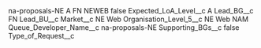 <?xml version="1.0" encoding="UTF-8"?>
<CustomMetadata xmlns="http://soap.sforce.com/2006/04/metadata" xmlns:xsi="http://www.w3.org/2001/XMLSchema-instance" xmlns:xsd="http://www.w3.org/2001/XMLSchema">
    <label>na-proposals-NE A FN NEWEB</label>
    <protected>false</protected>
    <values>
        <field>Expected_LoA_Level__c</field>
        <value xsi:type="xsd:string">A</value>
    </values>
    <values>
        <field>Lead_BG__c</field>
        <value xsi:type="xsd:string">FN</value>
    </values>
    <values>
        <field>Lead_BU__c</field>
        <value xsi:nil="true"/>
    </values>
    <values>
        <field>Market__c</field>
        <value xsi:type="xsd:string">NE Web</value>
    </values>
    <values>
        <field>Organisation_Level_5__c</field>
        <value xsi:type="xsd:string">NE Web NAM</value>
    </values>
    <values>
        <field>Queue_Developer_Name__c</field>
        <value xsi:type="xsd:string">na-proposals-NE</value>
    </values>
    <values>
        <field>Supporting_BGs__c</field>
        <value xsi:type="xsd:boolean">false</value>
    </values>
    <values>
        <field>Type_of_Request__c</field>
        <value xsi:nil="true"/>
    </values>
</CustomMetadata>
